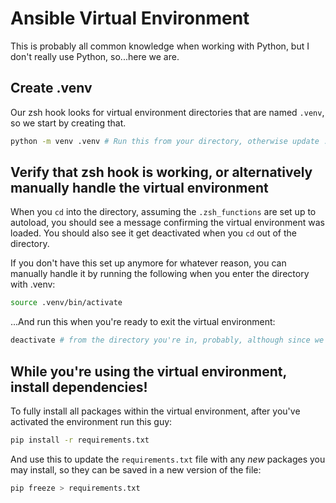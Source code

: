 # Ansible Virtual Environment

This is probably all common knowledge when working with Python, but I don't really use Python, so...here we are.

## Create .venv

Our zsh hook looks for virtual environment directories that are named `.venv`, so we start by creating that.

```bash
python -m venv .venv # Run this from your directory, otherwise update .venv to be the full path!
```

## Verify that zsh hook is working, or alternatively manually handle the virtual environment

When you `cd` into the directory, assuming the `.zsh_functions` are set up to autoload, you should see a message
confirming the virtual environment was loaded. You should also see it get deactivated when you `cd` out of the directory.

If you don't have this set up anymore for whatever reason, you can manually handle it by running the following when you enter 
the directory with .venv:

```bash
source .venv/bin/activate
```

...And run this when you're ready to exit the virtual environment:

```bash
deactivate # from the directory you're in, probably, although since we've sourced it, idrk
```

## While you're using the virtual environment, install dependencies!

To fully install all packages within the virtual environment, after you've activated the environment run this guy:

```bash
pip install -r requirements.txt
```

And use this to update the `requirements.txt` file with any _new_ packages you may install, so they can be saved in 
a new version of the file:

```bash
pip freeze > requirements.txt
```